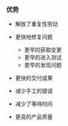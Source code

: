 ### 优势

- 解放了重复性劳动
- 更快地修复问题
  - 更早的获取变更
  - 更早的进入测试
  - 更早的发现问题

- 更快的交付成果
- 减少手工的错误
- 减少了等待时间
- 更高的产品质量
